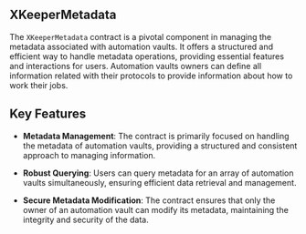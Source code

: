 ## XKeeperMetadata

The `XKeeperMetadata` contract is a pivotal component in managing the metadata associated with automation vaults. It offers a structured and efficient way to handle metadata operations, providing essential features and interactions for users. Automation vaults owners can define all information related with their protocols to provide information about how to work their jobs.

## Key Features

- **Metadata Management**: The contract is primarily focused on handling the metadata of automation vaults, providing a structured and consistent approach to managing information.

- **Robust Querying**: Users can query metadata for an array of automation vaults simultaneously, ensuring efficient data retrieval and management.

- **Secure Metadata Modification**: The contract ensures that only the owner of an automation vault can modify its metadata, maintaining the integrity and security of the data.
